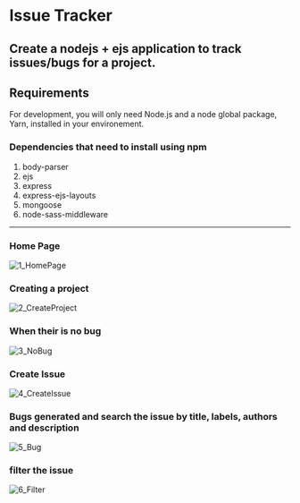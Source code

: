 
# Issue Tracker

Create a nodejs + ejs  application to track issues/bugs for a project.
---
## Requirements

For development, you will only need Node.js and a node global package, Yarn, installed in your environement.

### Dependencies that need to install using npm
1. body-parser
2. ejs
3. express
4. express-ejs-layouts
5. mongoose
6. node-sass-middleware
 ---
### Home Page
![1_HomePage](https://github.com/RishabSh33/IssueTracker/assets/151771974/e603dcf5-7753-4939-bad7-7c4a7726ff28)

### Creating a project
![2_CreateProject](https://github.com/RishabSh33/IssueTracker/assets/151771974/4577a60e-c120-440c-a802-88311927fd8e)

### When their is no bug
![3_NoBug](https://github.com/RishabSh33/IssueTracker/assets/151771974/f5b1c5b6-1ba1-482a-94b6-9ce9653f1d33)

### Create Issue
![4_CreateIssue](https://github.com/RishabSh33/IssueTracker/assets/151771974/a3e6a051-9bc0-44dc-b637-9b9fe1e8578a)

### Bugs generated and search the issue by title, labels, authors and description
![5_Bug](https://github.com/RishabSh33/IssueTracker/assets/151771974/6274bbe6-8c33-4e48-95de-a1b549b9b12f)

### filter the issue 
![6_Filter](https://github.com/RishabSh33/IssueTracker/assets/151771974/d88d36f1-5a8e-4126-8edf-02cc04a61bef)
